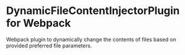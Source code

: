 # DynamicFileContentInjectorPlugin for Webpack
Webpack plugin to dynamically change the contents of files based on provided preferred file parameters.
